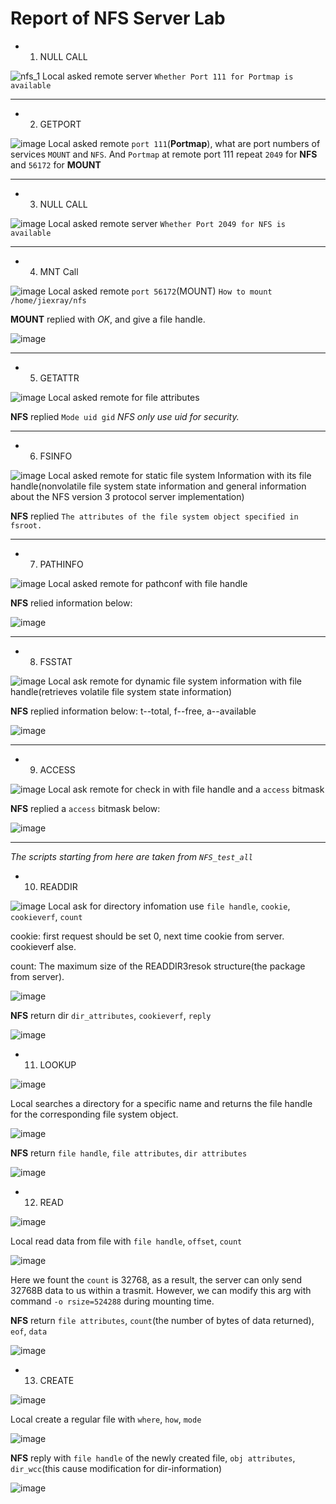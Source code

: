# Report of NFS Server Lab

* 1. NULL CALL

![nfs_1](https://github.com/jiexray/Network/blob/master/NFS/pictures/nfs_1.png)
Local asked remote server `Whether Port 111 for Portmap is available`
***

* 2. GETPORT

![image](https://github.com/jiexray/Network/blob/master/NFS/pictures/nfs_2.png)
Local asked remote `port 111`(**Portmap**), what are port numbers of services `MOUNT` and `NFS`.
And `Portmap` at remote port 111 repeat `2049` for **NFS** and `56172` for **MOUNT**
***

* 3. NULL CALL

![image](https://github.com/jiexray/Network/blob/master/NFS/pictures/nfs_3.png)
Local asked remote server `Whether Port 2049 for NFS is available`
***

* 4. MNT Call

![image](https://github.com/jiexray/Network/blob/master/NFS/pictures/nfs_4.png)
Local asked remote `port 56172`(MOUNT) `How to mount /home/jiexray/nfs`

**MOUNT** replied with *OK*, and give a file handle.

![image](https://github.com/jiexray/Network/blob/master/NFS/pictures/file_handle.png)
***

* 5. GETATTR

![image](https://github.com/jiexray/Network/blob/master/NFS/pictures/nfs_5.png)
Local asked remote for file attributes

**NFS** replied `Mode uid gid`
*NFS only use uid for security.*
***

* 6. FSINFO

![image](https://github.com/jiexray/Network/blob/master/NFS/pictures/nfs_6.png)
Local asked remote for static file system Information with its file handle(nonvolatile file system state
information and general information about the NFS version
3 protocol server implementation)

**NFS** replied `The attributes of the file system object specified in fsroot.`
***

* 7. PATHINFO

![image](https://github.com/jiexray/Network/blob/master/NFS/pictures/nfs_7.png)
Local asked remote for pathconf with file handle

**NFS** relied information below:

![image](https://github.com/jiexray/Network/blob/master/NFS/pictures/pathinfo.png)
***

* 8. FSSTAT

![image](https://github.com/jiexray/Network/blob/master/NFS/pictures/nfs_8.png)
Local ask remote for dynamic file system information with file handle(retrieves volatile file system state information)

**NFS** replied information below: t--total, f--free, a--available

![image](https://github.com/jiexray/Network/blob/master/NFS/pictures/fsstat.png)
***

* 9. ACCESS

![image](https://github.com/jiexray/Network/blob/master/NFS/pictures/nfs_9.png)
Local ask remote for check in with file handle and a `access` bitmask

**NFS** replied a `access` bitmask below:

![image](https://github.com/jiexray/Network/blob/master/NFS/pictures/access.png)
***

*The scripts starting from here are taken from `NFS_test_all`*

* 10. READDIR

![image](https://github.com/jiexray/Network/blob/master/NFS/pictures/nfs_10.png)
Local ask for directory infomation use `file handle`, `cookie`, `cookieverf`, `count`

cookie: first request should be set 0, next time cookie from server. cookieverf alse.

count: The maximum size of the READDIR3resok structure(the package from server).

![image](https://github.com/jiexray/Network/blob/master/NFS/pictures/nfs_readdir_call.png)

**NFS** return dir `dir_attributes`, `cookieverf`, `reply`

![image](https://github.com/jiexray/Network/blob/master/NFS/pictures/nfs_readdir_reply.png)

* 11. LOOKUP

![image](https://github.com/jiexray/Network/blob/master/NFS/pictures/nfs_11.png)

Local searches a directory for a specific name and returns the file handle for the corresponding file
system object.

![image](https://github.com/jiexray/Network/blob/master/NFS/pictures/nfs_lookup_call.png)

**NFS** return `file handle`, `file attributes`, `dir attributes`

![image](https://github.com/jiexray/Network/blob/master/NFS/pictures/nfs_lookup_reply.png)

* 12. READ

![image](https://github.com/jiexray/Network/blob/master/NFS/pictures/nfs_12.png)

Local read data from file with `file handle`, `offset`, `count`

![image](https://github.com/jiexray/Network/blob/master/NFS/pictures/nfs_read_call.png)

Here we fount the `count` is 32768, as a result, the server can only send 32768B data 
to us within a trasmit. However, we can modify this arg with command `-o rsize=524288` 
during mounting time.

**NFS** return `file attributes`, `count`(the number of bytes of data returned), `eof`, `data`

![image](https://github.com/jiexray/Network/blob/master/NFS/pictures/nfs_read_reply.png)

* 13. CREATE

![image](https://github.com/jiexray/Network/blob/master/NFS/pictures/nfs_13.png)

Local create a regular file with `where`, `how`, `mode`

![image](https://github.com/jiexray/Network/blob/master/NFS/pictures/nfs_create_call.png)

**NFS** reply with `file handle` of the newly created file, `obj attributes`, `dir_wcc`(this cause
modification for dir-information)

![image](https://github.com/jiexray/Network/blob/master/NFS/pictures/nfs_create_reply.png)
